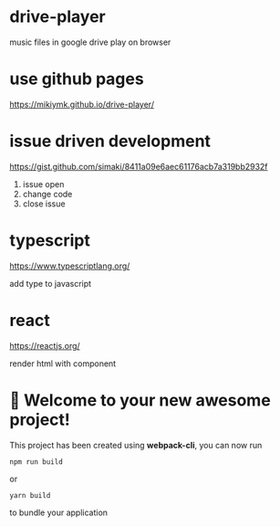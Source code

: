 # drive-player

music files in google drive play on browser

# use github pages

https://mikiymk.github.io/drive-player/

# issue driven development

https://gist.github.com/simaki/8411a09e6aec61176acb7a319bb2932f

1. issue open
2. change code
3. close issue

# typescript

https://www.typescriptlang.org/

add type to javascript

# react

https://reactjs.org/

render html with component

# 🚀 Welcome to your new awesome project!

This project has been created using **webpack-cli**, you can now run

```
npm run build
```

or

```
yarn build
```

to bundle your application
